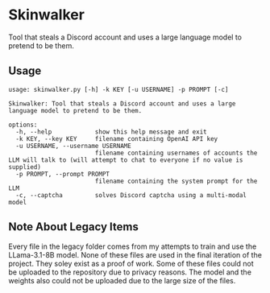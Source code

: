 # Skinwalker
Tool that steals a Discord account and uses a large language model to pretend to be them.

## Usage

```
usage: skinwalker.py [-h] -k KEY [-u USERNAME] -p PROMPT [-c]

Skinwalker: Tool that steals a Discord account and uses a large language model to pretend to be them.

options:
  -h, --help            show this help message and exit
  -k KEY, --key KEY     filename containing OpenAI API key
  -u USERNAME, --username USERNAME
                        filename containing usernames of accounts the LLM will talk to (will attempt to chat to everyone if no value is supplied)
  -p PROMPT, --prompt PROMPT
                        filename containing the system prompt for the LLM
  -c, --captcha         solves Discord captcha using a multi-modal model
```

## Note About Legacy Items
Every file in the legacy folder comes from my attempts to train and use the LLama-3.1-8B model.
None of these files are used in the final iteration of the project.
They soley exist as a proof of work.
Some of these files could not be uploaded to the repository due to privacy reasons.
The model and the weights also could not be uploaded due to the large size of the files.
